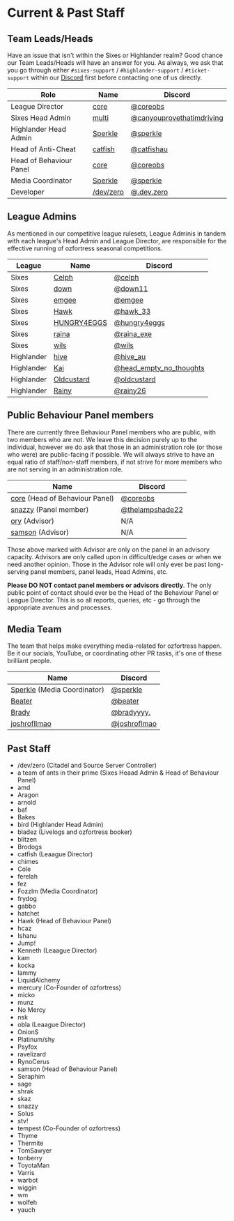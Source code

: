 # Current & Past Staff
## Team Leads/Heads
Have an issue that isn't within the Sixes or Highlander realm? Good chance our Team Leads/Heads will have an answer for you. As always, we ask that you go through either `#sixes-support` / `#highlander-support` / `#ticket-support` within our [Discord](https://discord.gg/7E6kC2H "If you have issues with verification, please contact an administrator via the sidebar in Discord.") first before contacting one of us directly.

| Role | Name | Discord |
| ---- | ---- | ------- |
| League Director | [core](https://ozfortress.com/users/491 "Please contact me via Discord only.") | [@coreobs](https://discordapp.com/users/226205616773922816) |
| Sixes Head Admin | [multi](https://ozfortress.com/users/781) | [@canyouprovethatimdriving](https://discordapp.com/users/125870207897042944) |
| Highlander Head Admin | [Sperkle](https://ozfortress.com/users/618) | [@sperkle](https://discordapp.com/users/180875592923611145) |
| Head of Anti-Cheat | [catfish](https://ozfortress.com/users/96) | [@catfishau](https://discordapp.com/users/129062149640159232) |
| Head of Behaviour Panel | [core](https://ozfortress.com/users/491 "Please contact me via Discord only.") | [@coreobs](https://discordapp.com/users/226205616773922816) |
| Media Coordinator | [Sperkle](https://ozfortress.com/users/618) | [@sperkle](https://discordapp.com/users/180875592923611145) |
| Developer | [/dev/zero](https://ozfortress.com/users/2) | [@.dev.zero](https://discordapp.com/users/131721186869641216) |

## League Admins
As mentioned in our competitive league rulesets, League Adminis in tandem with each league's Head Admin and League Director, are responsible for the effective running of ozfortress seasonal competitions.

| League | Name | Discord |
| ---- | ---- | ------- |
| Sixes | [Celph](https://ozfortress.com/users/4285) | [@celph](https://discordapp.com/users/131180625649467392) |
| Sixes | [down](https://ozfortress.com/users/299) | [@down11](https://discordapp.com/users/139166437754273792) |
| Sixes | [emgee](https://ozfortress.com/users/76) | [@emgee](https://discordapp.com/users/86424530871910400) |
| Sixes | [Hawk](https://ozfortress.com/users/233) | [@hawk_33](https://discordapp.com/users/83079514917175296) |
| Sixes | [HUNGRY4EGGS](https://ozfortress.com/users/1484) | [@hungry4eggs](https://discordapp.com/users/215383613439606784) |
| Sixes | [raina](https://ozfortress.com/users/1729) | [@raina_exe](https://discordapp.com/users/712785948047441921) |
| Sixes | [wils](https://ozfortress.com/users/598) | [@wils](https://discordapp.com/users/200809127549730816) |
| Highlander | [hive](https://ozfortress.com/users/4274) | [@hive_au](https://discordapp.com/users/769469567272878110) |
| Highlander | [Kai](https://ozfortress.com/users/4034) | [@head_empty_no_thoughts](https://discordapp.com/users/213653809937907712) |
| Highlander | [Oldcustard](https://ozfortress.com/users/4030) | [@oldcustard](https://discordapp.com/users/333896131840966657) |
| Highlander | [Rainy](https://ozfortress.com/users/3124) | [@rainy26](https://discordapp.com/users/107399782162558976) |

## Public Behaviour Panel members
There are currently three Behaviour Panel members who are public, with two members who are not. We leave this decision purely up to the individual, however we do ask that those in an administration role (or those who were) are public-facing if possible. We will always strive to have an equal ratio of staff/non-staff members, if not strive for more members who are not serving in an administration role.

| Name | Discord |
| ---- | ------- |
| [core](https://ozfortress.com/users/491) (Head of Behaviour Panel) | [@coreobs](https://discordapp.com/users/226205616773922816) |
| [snazzy](https://ozfortress.com/users/37 "Please DO NOT contact panel members, contact the Head of the Behaviour Panel only.") (Panel member) | [@thelampshade22](https://discordapp.com/users/125913179690631169) |
| [ory](https://ozfortress.com/users/1303 "Please DO NOT contact Advisors, they no longer actively sit on the panel.") (Advisor) | N/A |
| [samson](https://ozfortress.com/users/205 "Please DO NOT contact Advisors, they no longer actively sit on the panel.") (Advisor) | N/A |

Those above marked with Advisor are only on the panel in an advisory capacity. Advisors are only called upon in difficult/edge cases or when we need another opinion. Those in the Advisor role will only ever be past long-serving panel members, panel leads, Head Admins, etc.

**Please DO NOT contact panel members or advisors directly**. The only public point of contact should ever be the Head of the Behaviour Panel or League Director. This is so all reports, queries, etc - go through the appropriate avenues and processes.

## Media Team
The team that helps make everything media-related for ozfortress happen. Be it our socials, YouTube, or coordinating other PR tasks, it's one of these brilliant people.

| Name | Discord |
| ---- | ------- |
| [Sperkle](https://ozfortress.com/users/618) (Media Coordinator) | [@sperkle](https://discordapp.com/users/180875592923611145) |
| [Beater](https://ozfortress.com/users/2031) | [@beater](https://discordapp.com/users/105311959636791296) |
| [Brady](https://ozfortress.com/users/140) | [@bradyyyy.](https://discordapp.com/users/179839476053311489) |
| [joshrofllmao](https://ozfortress.com/users/1188) | [@joshroflmao](https://discordapp.com/users/170138245819138048) |

## Past Staff

+ /dev/zero (Citadel and Source Server Controller)
+ a team of ants in their prime (Sixes Heaad Admin & Head of Behaviour Panel)
+ amd
+ Aragon
+ arnold
+ baf
+ Bakes
+ bird (Highlander Head Admin)
+ bladez (Livelogs and ozfortress booker)
+ blitzen
+ Brodogs
+ catfish (Leaague Director)
+ chimes
+ Cole
+ ferelah
+ fez
+ Fozzlm (Media Coordinator)
+ frydog
+ gabbo
+ hatchet
+ Hawk (Head of Behaviour Panel)
+ hcaz
+ Ishanu
+ Jump!
+ Kenneth (Leaague Director)
+ kam
+ kocka
+ lammy
+ LiquidAlchemy
+ mercury (Co-Founder of ozfortress)
+ micko
+ munz
+ No Mercy
+ nsk
+ obla (Leaague Director)
+ OnionS
+ Platinum/shy
+ Psyfox
+ ravelizard
+ RynoCerus
+ samson (Head of Behaviour Panel)
+ Seraphim
+ sage
+ shrak
+ skaz
+ snazzy
+ Solus
+ stv!
+ tempest (Co-Founder of ozfortress)
+ Thyme
+ Thermite
+ TomSawyer
+ tonberry
+ ToyotaMan
+ Varris
+ warbot
+ wiggin
+ wm
+ wolfeh
+ yauch
